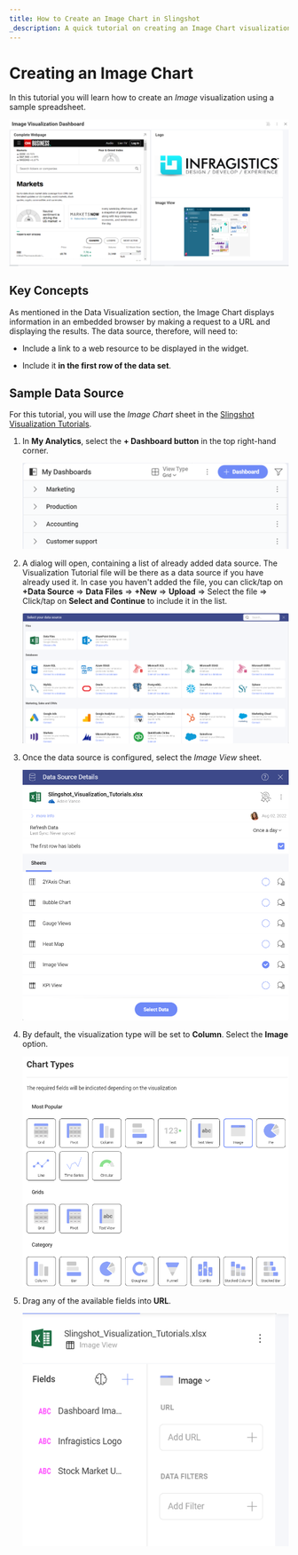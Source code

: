 ```yaml
---
title: How to Create an Image Chart in Slingshot 
_description: A quick tutorial on creating an Image Chart visualization using a sample spreadsheet.
---
```


# Creating an Image Chart

In this tutorial you will learn how to create an *Image* visualization
using a sample spreadsheet.

![A sample showing different image chart visualizations in one dashboard](images/image-chart-sample.png)

## Key Concepts

As mentioned in the Data Visualization section, the Image Chart displays information in an embedded browser by making
a request to a URL and displaying the results. The data source,
therefore, will need to:

  - Include a link to a web resource to be displayed in the widget.

  - Include it **in the first row of the data set**.

## Sample Data Source

For this tutorial, you will use the *Image Chart* sheet in the [Slingshot Visualization Tutorials](https://download.infragistics.com/slingshot/samples/Slingshot_Visualization_Tutorials.xlsx).

 1. In **My Analytics**, select the **+ Dashboard button** in the top right-hand corner.

    ![Tutorials-Create-New-Dashboard](images/button-dashboard.png) 

 2. A dialog will open, containing a list of already added data source. The Visualization Tutorial file will be there as a data source if you have already used it. In case you haven't added the file, you can click/tap on **+Data Source** ⇒ **Data Files** ⇒ **+New** ⇒ **Upload** ⇒ Select the file ⇒ Click/tap on **Select and Continue** to include it in the list.

    ![Tutorials-Select-Data-Source](images/select-your-data-source.png)

 3. Once the data source is configured, select the *Image View* sheet.                                

    ![Tutorials-Select-Image-View-Spreadsheet](images/select-image-view.png)

 4. By default, the visualization type will be set to **Column**. Select the **Image** option.      

    ![Tutorial-Image-View-Select](images/list-of-chart-types.png)   
                                                      
 5. Drag any of the available fields into **URL**.        

    ![Tutorials-ImageView-Organizing-Data](images/image-chart-data-organization.png)                                                      
